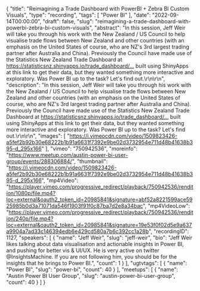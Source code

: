 {
  "title": "Reimagining a Trade Dashboard with PowerBI + Zebra BI Custom Visuals",
  "type": "recording",
  "tags": [
    "Power BI"
  ],
  "date": "2022-09-14T00:00:00",
  "draft": false,
  "slug": "reimagining-a-trade-dashboard-with-powerbi-zebra-bi-custom-visuals",
  "abstract": "In this session, Jeff Weir will take you through his work with the New Zealand / US Council to help visualise trade flows between New Zealand and other countries (with an emphasis on the United States of course, who are NZ's 3rd largest trading partner after Australia and China). Previously the Council have made use of the Statistics New Zealand Trade Dashboard at https://statisticsnz.shinyapps.io/trade_dashboard/… built using ShinyApps at this link to get their data, but they wanted something more interactive and exploratory. Was Power BI up to the task? Let's find out.\r\n\r\n",
  "description": "In this session, Jeff Weir will take you through his work with the New Zealand / US Council to help visualise trade flows between New Zealand and other countries (with an emphasis on the United States of course, who are NZ's 3rd largest trading partner after Australia and China). Previously the Council have made use of the Statistics New Zealand Trade Dashboard at https://statisticsnz.shinyapps.io/trade_dashboard/… built using ShinyApps at this link to get their data, but they wanted something more interactive and exploratory. Was Power BI up to the task? Let's find out.\r\n\r\n",
  "images": [
    "https://i.vimeocdn.com/video/1509823426-a5fef2b92b30e68222b1b91a6631f7392e9be02d3732954e711d48b41638b395-d_295x166"
  ],
  "vimeo": "750942536",
  "moreinfo": "https://www.meetup.com/austin-power-bi-user-group/events/288306884/",
  "thumbnail": "https://i.vimeocdn.com/video/1509823426-a5fef2b92b30e68222b1b91a6631f7392e9be02d3732954e711d48b41638b395-d_295x166",
  "mp4Video": "https://player.vimeo.com/progressive_redirect/playback/750942536/rendition/1080p/file.mp4?loc=external&oauth2_token_id=20985841&signature=abf52a8221599ace5925985b0d3a71071da546f1903f91f0c87ba7d2e8a34bac",
  "mp4VideoLow": "https://player.vimeo.com/progressive_redirect/playback/750942536/rendition/240p/file.mp4?loc=external&oauth2_token_id=20985841&signature=19e53f0f02d5e9a637a9904a7ad33c146394edb6e429cd580a7b6c392cc1a28b",
  "recordingID": 1127,
  "speakers": [
    {
      "name": "Jeff Weir",
      "slug": "jeff-weir",
      "bio": "Jeff Weir likes talking about data visualisation and actionable insights in Power BI, and pushing for better vis & UI/UX. He is very active on twitter @InsightsMachine. If you are not following him, you should be for the insights that he brings to Power BI.",
      "count": 1
    }
  ],
  "ugtvtags": [
    {
      "name": "Power BI",
      "slug": "power-bi",
      "count": 40
    }
  ],
  "meetups": [
    {
      "name": "Austin Power BI User Group",
      "slug": "austin-power-bi-user-group",
      "count": 40
    }
  ]
}
